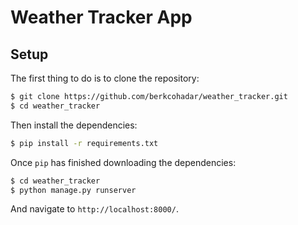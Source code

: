 # Weather Tracker App

## Setup

The first thing to do is to clone the repository:

```sh
$ git clone https://github.com/berkcohadar/weather_tracker.git
$ cd weather_tracker
```

Then install the dependencies:

```sh
$ pip install -r requirements.txt
```

Once `pip` has finished downloading the dependencies:
```sh
$ cd weather_tracker
$ python manage.py runserver
```
And navigate to `http://localhost:8000/`.
